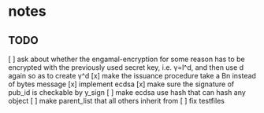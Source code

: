 # notes

## TODO
[ ] ask about whether the engamal-encryption for some reason has to be encrypted
with the previously used secret key, i.e. γ=l^d, and then use d again so as to create
γ^d
[x] make the issuance procedure take a Bn instead of bytes message
[x] implement ecdsa
[x] make sure the signature of pub_id is checkable by y_sign
[ ] make ecdsa use hash that can hash any object 
[ ] make parent_list that all others inherit from
[ ] fix testfiles